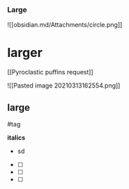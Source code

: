 ### Large
![[obsidian.md/Attachments/circle.png]]
# larger
[[Pyroclastic puffins request]]

![[Pasted image 20210313162554.png]]
## large

#tag












**italics**

- sd

- [ ] 
- [ ] 
- [ ] 